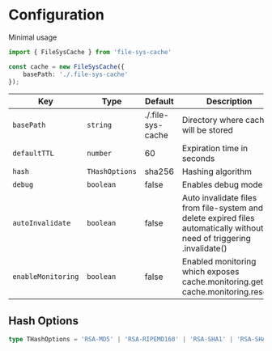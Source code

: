 # Configuration

Minimal usage

```ts
import { FileSysCache } from 'file-sys-cache'

const cache = new FileSysCache({
    basePath: './.file-sys-cache'
});
```


| **Key**            | **Type**       | **Default**       | **Description**                                                                                                        |
|--------------------|----------------|-------------------|------------------------------------------------------------------------------------------------------------------------|
| `basePath`         | `string`       | ./.file-sys-cache | Directory where cache will be stored                                                                                   |
| `defaultTTL`       | `number`       | 60                | Expiration time in seconds                                                                                             |
| `hash`             | `THashOptions` | sha256            | Hashing algorithm                                                                                                      |
| `debug`            | `boolean`      | false             | Enables debug mode                                                                                                     |
| `autoInvalidate`   | `boolean`      | false             | Auto invalidate files from file-system and delete expired files automatically without need of triggering .invalidate() |
| `enableMonitoring` | `boolean`      | false             | Enabled monitoring which exposes cache.monitoring.get(), cache.monitoring.reset()                                      |


## Hash Options

```ts
type THashOptions = 'RSA-MD5' | 'RSA-RIPEMD160' | 'RSA-SHA1' | 'RSA-SHA1-2' | 'RSA-SHA224' | 'RSA-SHA256' | 'RSA-SHA3-224' | 'RSA-SHA3-256' | 'RSA-SHA3-384' | 'RSA-SHA3-512' | 'RSA-SHA384' | 'RSA-SHA512' | 'RSA-SHA512/224' | 'RSA-SHA512/256' | 'RSA-SM3' | 'blake2b512' | 'blake2s256' | 'id-rsassa-pkcs1-v1_5-with-sha3-224' | 'id-rsassa-pkcs1-v1_5-with-sha3-256' | 'id-rsassa-pkcs1-v1_5-with-sha3-384' | 'id-rsassa-pkcs1-v1_5-with-sha3-512' | 'md5' | 'md5-sha1' | 'md5WithRSAEncryption' | 'ripemd' | 'ripemd160' | 'ripemd160WithRSA' | 'rmd160' | 'sha1' | 'sha1WithRSAEncryption' | 'sha224' | 'sha224WithRSAEncryption' | 'sha256' | 'sha256WithRSAEncryption' | 'sha3-224' | 'sha3-256' | 'sha3-384' | 'sha3-512' | 'sha384' | 'sha384WithRSAEncryption' | 'sha512' | 'sha512-224' | 'sha512-224WithRSAEncryption' | 'sha512-256' | 'sha512-256WithRSAEncryption' | 'sha512WithRSAEncryption' | 'shake128' | 'shake256' | 'sm3' | 'sm3WithRSAEncryption' | 'ssl3-md5' | 'ssl3-sha1'
```
